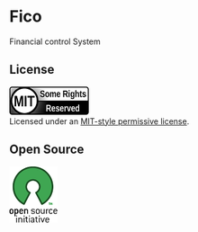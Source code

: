 # Fico
Financial control System

License
-------
[![MIT][0]][1]   
Licensed under an [MIT-style permissive license][0].   

Open Source
-----------
[![Open Source][2]][3]  

[0]: https://raw.githubusercontent.com/fabianogoes/sigaula/master/doc/mit-license.png
[1]: https://raw.githubusercontent.com/fabianogoes/sigaula/master/LICENSE
[2]: https://raw.githubusercontent.com/fabianogoes/sigaula/master/doc/opensource-iniciative.png
[3]: https://en.wikipedia.org/wiki/Open_Source_Initiative
